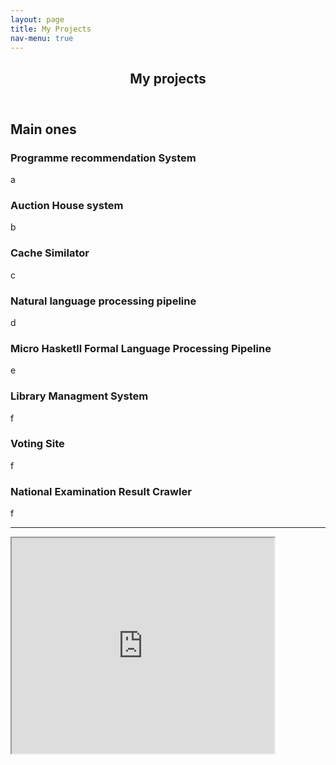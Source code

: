```yaml
---
layout: page
title: My Projects
nav-menu: true
---
```


<!-- Main -->
<div id="main" class="alt">

<!-- One -->
<section id="one">
	<div class="inner">
		<header class="major">
			<h1>My projects</h1>
		</header>

<!-- Content -->
<h2 id="content">Main ones</h2>
<p></p>
<div class="row">
	<div class="6u 12u$(small)">
		<h3>Programme recommendation System</h3>
		<p>a</p>
	</div>
	<div class="6u$ 12u$(small)">
		<h3>Auction House system</h3>
		<p>b </p>
	</div>
	<!-- Break -->
	<div class="4u 12u$(medium)">
		<h3>Cache Similator</h3>
		<p>c</p>
	</div>
	<div class="4u 12u$(medium)">
		<h3>Natural language processing pipeline</h3>
		<p>d</p>
	</div>
	<div class="4u 12u$(medium)">
		<h3>Micro Hasketll Formal Language Processing Pipeline</h3>
		<p>e</p>
	</div>
	<div class="4u$ 12u$(medium)">
		<h3>Library Managment System</h3>
		<p>f</p>
	</div>
	<div class="4u$ 12u$(medium)">
		<h3>Voting Site</h3>
		<p>f</p>
	</div>
	<div class="4u$ 12u$(medium)">
		<h3>National Examination Result Crawler</h3>
		<p>f</p>
	</div>
</div>

<hr class="major" />
<iframe width="420" height="345" src="https://youtu.be/v8cuZL6tEbk">
</iframe>
